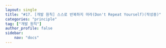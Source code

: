 ```yaml
---
layout: single
title: "#17. [개발 원칙] 스스로 반복하지 마라(Don't Repeat Yourself)(작성중)"
categories: "principle"
tag: ["개발 원칙"]
author_profile: false
sidebar: 
    nav: "docs"
---
```


